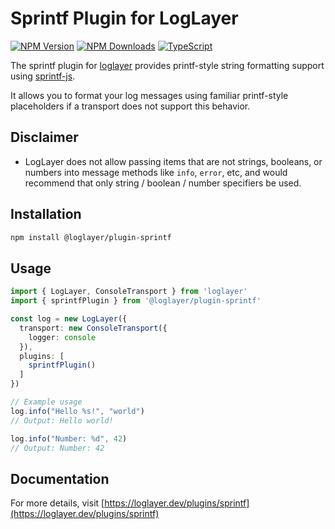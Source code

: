 # Sprintf Plugin for LogLayer

[![NPM Version](https://img.shields.io/npm/v/%40loglayer%2Fplugin-sprintf)](https://www.npmjs.com/package/@loglayer/plugin-sprintf)
[![NPM Downloads](https://img.shields.io/npm/dm/%40loglayer%2Fplugin-sprintf)](https://www.npmjs.com/package/@loglayer/plugin-sprintf)
[![TypeScript](https://img.shields.io/badge/%3C%2F%3E-TypeScript-%230074c1.svg)](http://www.typescriptlang.org/)

The sprintf plugin for [loglayer](https://loglayer.dev) provides printf-style string formatting support using [sprintf-js](https://www.npmjs.com/package/sprintf-js). 

It allows you to format your log messages using familiar printf-style placeholders if a transport does not support this behavior.

## Disclaimer

- LogLayer does not allow passing items that are not strings, booleans, or numbers into message methods like `info`, `error`,
etc, and would recommend that only string / boolean / number specifiers be used.

## Installation

```bash
npm install @loglayer/plugin-sprintf
```

## Usage

```typescript
import { LogLayer, ConsoleTransport } from 'loglayer'
import { sprintfPlugin } from '@loglayer/plugin-sprintf'

const log = new LogLayer({
  transport: new ConsoleTransport({
    logger: console
  }),
  plugins: [
    sprintfPlugin()
  ]
})

// Example usage
log.info("Hello %s!", "world")
// Output: Hello world!

log.info("Number: %d", 42)
// Output: Number: 42
```

## Documentation

For more details, visit [https://loglayer.dev/plugins/sprintf](https://loglayer.dev/plugins/sprintf) 
